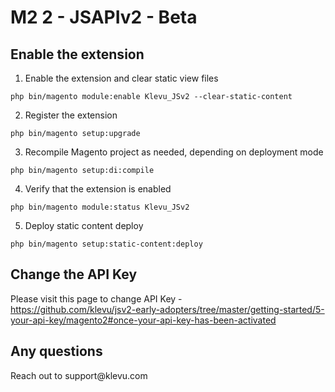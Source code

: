 # M2 2 - JSAPIv2 - Beta

<h2>Enable the extension</h2>

1. Enable the extension and clear static view files
```
php bin/magento module:enable Klevu_JSv2 --clear-static-content
```
2. Register the extension
```
php bin/magento setup:upgrade
```
3. Recompile Magento project as needed, depending on deployment mode
```
php bin/magento setup:di:compile
```
4. Verify that the extension is enabled
```
php bin/magento module:status Klevu_JSv2
```
5. Deploy static content deploy
```
php bin/magento setup:static-content:deploy

```
<h2>Change the API Key</h2>

Please visit this page to change API Key - </br>
https://github.com/klevu/jsv2-early-adopters/tree/master/getting-started/5-your-api-key/magento2#once-your-api-key-has-been-activated


<h2>Any questions</h2>
Reach out to support@klevu.com
